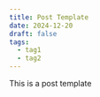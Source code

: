 ```yaml
---
title: Post Template
date: 2024-12-20
draft: false
tags:
  - tag1
  - tag2
---
```

This is a post template